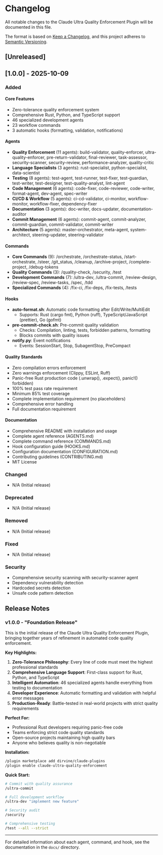 # Changelog

All notable changes to the Claude Ultra Quality Enforcement Plugin will be documented in this file.

The format is based on [Keep a Changelog](https://keepachangelog.com/en/1.0.0/),
and this project adheres to [Semantic Versioning](https://semver.org/spec/v2.0.0.html).

## [Unreleased]

## [1.0.0] - 2025-10-09

### Added

#### Core Features
- Zero-tolerance quality enforcement system
- Comprehensive Rust, Python, and TypeScript support
- 46 specialized development agents
- 23 workflow commands
- 3 automatic hooks (formatting, validation, notifications)

#### Agents
- **Quality Enforcement** (11 agents): build-validator, quality-enforcer, ultra-quality-enforcer, pre-return-validator, final-reviewer, task-assessor, security-scanner, security-review, performance-analyzer, quality-critic
- **Language Specialists** (3 agents): rust-specialist, python-specialist, data-scientist
- **Testing** (8 agents): test-agent, test-runner, test-fixer, test-guardian, test-writer, test-designer, test-quality-analyst, lint-agent
- **Code Management** (6 agents): code-fixer, code-reviewer, code-writer, format-agent, dev-agent, spec-writer
- **CI/CD & Workflow** (5 agents): ci-cd-validator, ci-monitor, workflow-monitor, workflow-fixer, dependency-fixer
- **Documentation** (3 agents): doc-writer, docs-updater, documentation-auditor
- **Commit Management** (6 agents): commit-agent, commit-analyzer, commit-guardian, commit-validator, commit-writer
- **Architecture** (5 agents): master-orchestrator, meta-agent, system-architect, steering-updater, steering-validator

#### Commands
- **Core Commands** (9): /orchestrate, /orchestrate-status, /start-orchestrate, /steer, /git_status, /cleanup, /archive-project, /complete-project, /debug-tokens
- **Quality Commands** (3): /quality-check, /security, /test
- **Development Commands** (7): /ultra-dev, /ultra-commit, /review-design, /review-spec, /review-tasks, /spec, /tdd
- **Specialized Commands** (4): /fix-ci, /fix-deps, /fix-tests, /tests

#### Hooks
- **auto-format.sh**: Automatic code formatting after Edit/Write/MultiEdit
  - Supports: Rust (cargo fmt), Python (ruff), TypeScript/JavaScript (prettier), Go (gofmt)
- **pre-commit-check.sh**: Pre-commit quality validation
  - Checks: Compilation, linting, tests, forbidden patterns, formatting
  - Blocks commits with quality issues
- **notify.py**: Event notifications
  - Events: SessionStart, Stop, SubagentStop, PreCompact

#### Quality Standards
- Zero compilation errors enforcement
- Zero warnings enforcement (Clippy, ESLint, Ruff)
- Panic-free Rust production code (.unwrap(), .expect(), panic!() forbidden)
- 100% test pass rate requirement
- Minimum 85% test coverage
- Complete implementation requirement (no placeholders)
- Comprehensive error handling
- Full documentation requirement

#### Documentation
- Comprehensive README with installation and usage
- Complete agent reference (AGENTS.md)
- Complete command reference (COMMANDS.md)
- Hook configuration guide (HOOKS.md)
- Configuration documentation (CONFIGURATION.md)
- Contributing guidelines (CONTRIBUTING.md)
- MIT License

### Changed
- N/A (Initial release)

### Deprecated
- N/A (Initial release)

### Removed
- N/A (Initial release)

### Fixed
- N/A (Initial release)

### Security
- Comprehensive security scanning with security-scanner agent
- Dependency vulnerability detection
- Hardcoded secrets detection
- Unsafe code pattern detection

## Release Notes

### v1.0.0 - "Foundation Release"

This is the initial release of the Claude Ultra Quality Enforcement Plugin, bringing together years of refinement in automated code quality enforcement.

**Key Highlights:**

1. **Zero-Tolerance Philosophy**: Every line of code must meet the highest professional standards
2. **Comprehensive Language Support**: First-class support for Rust, Python, and TypeScript
3. **Intelligent Automation**: 46 specialized agents handle everything from testing to documentation
4. **Developer Experience**: Automatic formatting and validation with helpful error messages
5. **Production-Ready**: Battle-tested in real-world projects with strict quality requirements

**Perfect For:**

- Professional Rust developers requiring panic-free code
- Teams enforcing strict code quality standards
- Open-source projects maintaining high quality bars
- Anyone who believes quality is non-negotiable

**Installation:**

```bash
/plugin marketplace add dirvine/claude-plugins
/plugin enable claude-ultra-quality-enforcement
```

**Quick Start:**

```bash
# Commit with quality assurance
/ultra-commit

# Full development workflow
/ultra-dev "implement new feature"

# Security audit
/security

# Comprehensive testing
/test --all --strict
```

---

For detailed information about each agent, command, and hook, see the documentation in the `docs/` directory.

